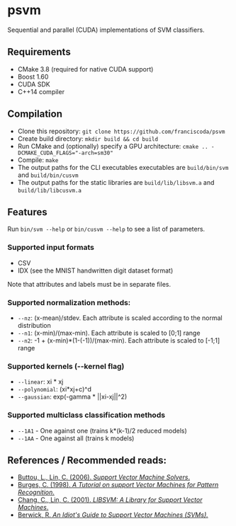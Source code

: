 # psvm
Sequential and parallel (CUDA) implementations of SVM classifiers.

## Requirements
 * CMake 3.8 (required for native CUDA support)
 * Boost 1.60
 * CUDA SDK
 * C++14 compiler

## Compilation
 * Clone this repository: `git clone https://github.com/franciscoda/psvm`
 * Create build directory: `mkdir build && cd build`
 * Run CMake and (optionally) specify a GPU architecture: `cmake .. -DCMAKE_CUDA_FLAGS="-arch=sm30"`
 * Compile: `make`
 * The output paths for the CLI executables executables are `build/bin/svm` and `build/bin/cusvm`
 * The output paths for the static libraries are `build/lib/libsvm.a` and `build/lib/libcusvm.a`

## Features

Run `bin/svm --help` or `bin/cusvm --help` to see a list of parameters.

### Supported input formats
 * CSV
 * IDX (see the MNIST handwritten digit dataset format)

Note that attributes and labels must be in separate files.

### Supported normalization methods:
 * `--nz`: (x-mean)/stdev. Each attribute is scaled according to the normal distribution
 * `--n1`: (x-min)/(max-min). Each attribute is scaled to \[0;1\] range
 * `--n2`: -1 + (x-min)\*(1-(-1))/(max-min). Each attribute is scaled to \[-1;1\] range

### Supported kernels (--kernel flag)
 * `--linear`: xi \* xj
 * `--polynomial`: (xi\*xj+c)^d
 * `--gaussian`: exp(-gamma * ||xi-xj||^2)

### Supported multiclass classification methods
 * `--1A1` - One against one (trains k\*(k-1)/2 reduced models)
 * `--1AA` - One against all (trains k models)

## References / Recommended reads:
 * [Buttou, L., Lin, C. (2006). *Support Vector Machine Solvers*.](http://leon.bottou.org/publications/pdf/lin-2006.pdf)
 * [Burges, C. (1998). *A Tutorial on support Vector Machines for Pattern Recognition*.](http://www.di.ens.fr/~mallat/papiers/svmtutorial.pdf)
 * [Chang, C., Lin, C. (2001). *LIBSVM: A Library for Support Vector Machines*.](https://www.csie.ntu.edu.tw/~cjlin/papers/libsvm.pdf)
 * [Berwick, R. *An Idiot's Guide to Support Vector Machines (SVMs).*](http://web.mit.edu/6.034/wwwbob/svm-notes-long-08.pdf)
